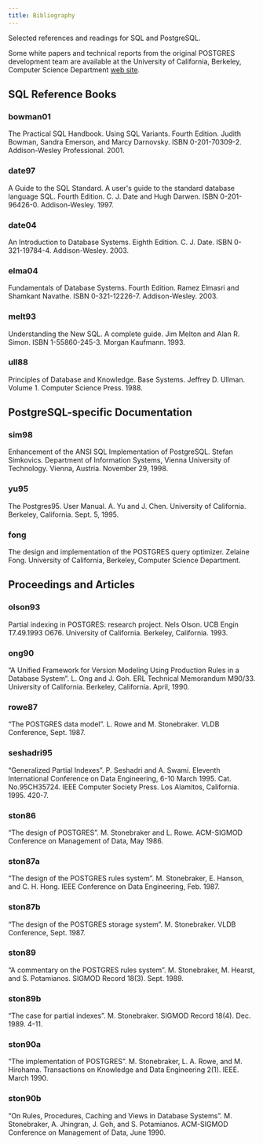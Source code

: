 ```yaml
---
title: Bibliography
---
```

Selected references and readings for SQL and PostgreSQL.

Some white papers and technical reports from the original POSTGRES development team are available at the University of California, Berkeley, Computer Science Department [web site](http://db.cs.berkeley.edu/papers/).

## SQL Reference Books

### bowman01

The Practical SQL Handbook.
Using SQL Variants. Fourth Edition. Judith Bowman, Sandra Emerson, and Marcy Darnovsky. ISBN 0-201-70309-2. Addison-Wesley Professional. 2001.

### date97

A Guide to the SQL Standard.
A user's guide to the standard database language SQL. Fourth Edition. C. J. Date and Hugh Darwen. ISBN 0-201-96426-0. Addison-Wesley. 1997.

### date04

An Introduction to Database Systems.
Eighth Edition. C. J. Date. ISBN 0-321-19784-4. Addison-Wesley. 2003.

### elma04

Fundamentals of Database Systems.
Fourth Edition. Ramez Elmasri and Shamkant Navathe. ISBN 0-321-12226-7. Addison-Wesley. 2003.

### melt93

Understanding the New SQL.
A complete guide. Jim Melton and Alan R. Simon. ISBN 1-55860-245-3. Morgan Kaufmann. 1993.

### ull88

Principles of Database and Knowledge.
Base Systems. Jeffrey D. Ullman. Volume 1. Computer Science Press. 1988.

## PostgreSQL-specific Documentation

### sim98

Enhancement of the ANSI SQL Implementation of PostgreSQL.
Stefan Simkovics. Department of Information Systems, Vienna University of Technology. Vienna, Austria. November 29, 1998.

### yu95

The Postgres95. User Manual.
A. Yu and J. Chen. University of California. Berkeley, California. Sept. 5, 1995.

### fong

The design and implementation of the POSTGRES query optimizer.
Zelaine Fong. University of California, Berkeley, Computer Science Department.

## Proceedings and Articles

### olson93

Partial indexing in POSTGRES: research project.
Nels Olson. UCB Engin T7.49.1993 O676. University of California. Berkeley, California. 1993.

### ong90

“A Unified Framework for Version Modeling Using Production Rules in a Database System”. L. Ong and J. Goh. ERL Technical Memorandum M90/33. University of California. Berkeley, California. April, 1990.

### rowe87

“The POSTGRES data model”. L. Rowe and M. Stonebraker. VLDB Conference, Sept. 1987.

### seshadri95

“Generalized Partial Indexes”. P. Seshadri and A. Swami. Eleventh International Conference on Data Engineering, 6-10 March 1995. Cat. No.95CH35724. IEEE Computer Society Press. Los Alamitos, California. 1995. 420-7.

### ston86

“The design of POSTGRES”. M. Stonebraker and L. Rowe. ACM-SIGMOD Conference on Management of Data, May 1986.

### ston87a

“The design of the POSTGRES rules system”. M. Stonebraker, E. Hanson, and C. H. Hong. IEEE Conference on Data Engineering, Feb. 1987.

### ston87b

“The design of the POSTGRES storage system”. M. Stonebraker. VLDB Conference, Sept. 1987.

### ston89

“A commentary on the POSTGRES rules system”. M. Stonebraker, M. Hearst, and S. Potamianos. SIGMOD Record 18(3). Sept. 1989.

### ston89b

“The case for partial indexes”. M. Stonebraker. SIGMOD Record 18(4). Dec. 1989. 4-11.

### ston90a

“The implementation of POSTGRES”. M. Stonebraker, L. A. Rowe, and M. Hirohama. Transactions on Knowledge and Data Engineering 2(1). IEEE. March 1990.

### ston90b

“On Rules, Procedures, Caching and Views in Database Systems”. M. Stonebraker, A. Jhingran, J. Goh, and S. Potamianos. ACM-SIGMOD Conference on Management of Data, June 1990.